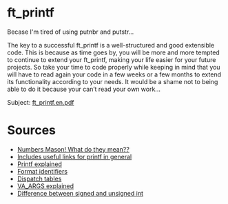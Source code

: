 # ft_printf

  Becase I'm tired of using putnbr and putstr...

  The key to a successful ft_printf is a well-structured and good extensible code. This
  is because as time goes by, you will be more and more tempted to continue to extend
  your ft_printf, making your life easier for your future projects. So take your time to
  code properly while keeping in mind that you will have to read again your code in a few
  weeks or a few months to extend its functionality according to your needs. It would be a
  shame not to being able to do it because your can’t read your own work...

  Subject: [ft_printf.en.pdf](https://github.com/tlahin/ft_printf/files/8990312/ft_printf.en.pdf)
  
# Sources

  - [Numbers Mason! What do they mean??](https://www.cuemath.com/numbers/number-systems/)
  - [Includes useful links for printf in general](https://medium.com/my-journey-at-42-silicon-valley-as-a-non-cs-major/project-4-printf-function-6396c78ac22e)
  - [Printf explained](https://cplusplus.com/reference/cstdio/printf/)
  - [Format identifiers](https://www.lix.polytechnique.fr/~liberti/public/computing/prog/c/C/FUNCTIONS/format.html)
  - [Dispatch tables](https://blog.alicegoldfuss.com/function-dispatch-tables)
  - [VA_ARGS explained](https://www.eskimo.com/~scs/cclass/int/sx11b.html)
  - [Difference between signed and unsigned int](https://stackoverflow.com/questions/9045436/the-real-difference-between-int-and-unsigned-int)
